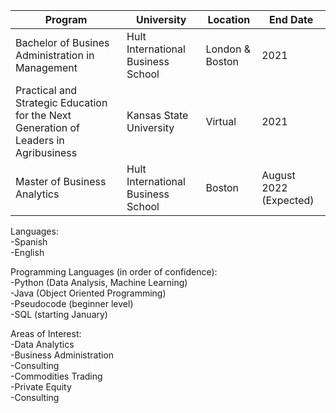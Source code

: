 | Program | University | Location | End Date |
| --- | --- | --- | --- |
| Bachelor of Busines Administration in Management | Hult International Business School | London & Boston | 2021 |
| Practical and Strategic Education for the Next Generation of Leaders in Agribusiness | Kansas State University  | Virtual | 2021 |
| Master of Business Analytics | Hult International Business School | Boston | August 2022 (Expected) |



Languages:\
  -Spanish\
  -English

Programming Languages (in order of confidence):\
  -Python (Data Analysis, Machine Learning)\
  -Java (Object Oriented Programming)\
  -Pseudocode (beginner level) \
  -SQL (starting January)

Areas of Interest:\
 -Data Analytics\
 -Business Administration\
 -Consulting\
 -Commodities Trading\
 -Private Equity\
 -Consulting
